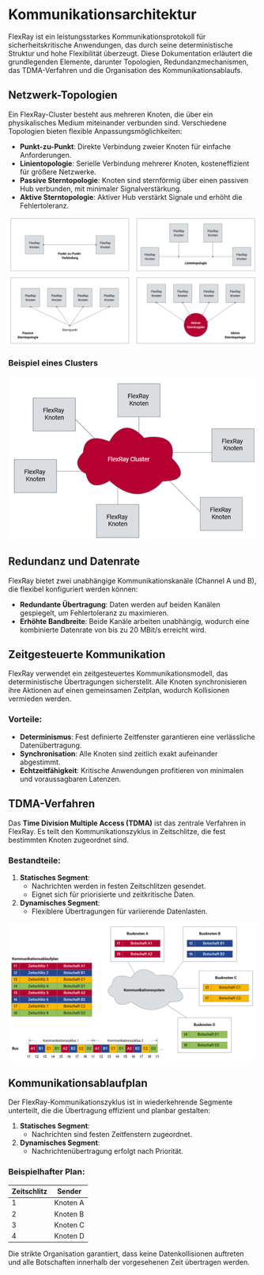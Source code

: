 # Kommunikationsarchitektur

FlexRay ist ein leistungsstarkes Kommunikationsprotokoll für sicherheitskritische Anwendungen, das durch seine deterministische Struktur und hohe Flexibilität überzeugt. Diese Dokumentation erläutert die grundlegenden Elemente, darunter Topologien, Redundanzmechanismen, das TDMA-Verfahren und die Organisation des Kommunikationsablaufs.

## Netzwerk-Topologien

Ein FlexRay-Cluster besteht aus mehreren Knoten, die über ein physikalisches Medium miteinander verbunden sind. Verschiedene Topologien bieten flexible Anpassungsmöglichkeiten:

- **Punkt-zu-Punkt**: Direkte Verbindung zweier Knoten für einfache Anforderungen.
- **Linientopologie**: Serielle Verbindung mehrerer Knoten, kosteneffizient für größere Netzwerke.
- **Passive Sterntopologie**: Knoten sind sternförmig über einen passiven Hub verbunden, mit minimaler Signalverstärkung.
- **Aktive Sterntopologie**: Aktiver Hub verstärkt Signale und erhöht die Fehlertoleranz.

![FlexRay-Topologien](../images/topologien.png)

### Beispiel eines Clusters
![FlexRay Cluster](../images/flexray_cluster.png)

## Redundanz und Datenrate

FlexRay bietet zwei unabhängige Kommunikationskanäle (Channel A und B), die flexibel konfiguriert werden können:

- **Redundante Übertragung**: Daten werden auf beiden Kanälen gespiegelt, um Fehlertoleranz zu maximieren.
- **Erhöhte Bandbreite**: Beide Kanäle arbeiten unabhängig, wodurch eine kombinierte Datenrate von bis zu 20 MBit/s erreicht wird.

## Zeitgesteuerte Kommunikation

FlexRay verwendet ein zeitgesteuertes Kommunikationsmodell, das deterministische Übertragungen sicherstellt. Alle Knoten synchronisieren ihre Aktionen auf einen gemeinsamen Zeitplan, wodurch Kollisionen vermieden werden.

### Vorteile:
- **Determinismus**: Fest definierte Zeitfenster garantieren eine verlässliche Datenübertragung.
- **Synchronisation**: Alle Knoten sind zeitlich exakt aufeinander abgestimmt.
- **Echtzeitfähigkeit**: Kritische Anwendungen profitieren von minimalen und voraussagbaren Latenzen.

## TDMA-Verfahren

Das **Time Division Multiple Access (TDMA)** ist das zentrale Verfahren in FlexRay. Es teilt den Kommunikationszyklus in Zeitschlitze, die fest bestimmten Knoten zugeordnet sind. 

### Bestandteile:
1. **Statisches Segment**:
   - Nachrichten werden in festen Zeitschlitzen gesendet.
   - Eignet sich für priorisierte und zeitkritische Daten.
2. **Dynamisches Segment**:
   - Flexiblere Übertragungen für variierende Datenlasten.

![TDMA-Prinzip](../images/tdma.png)

## Kommunikationsablaufplan

Der FlexRay-Kommunikationszyklus ist in wiederkehrende Segmente unterteilt, die die Übertragung effizient und planbar gestalten:

1. **Statisches Segment**:
   - Nachrichten sind festen Zeitfenstern zugeordnet.
2. **Dynamisches Segment**:
   - Nachrichtenübertragung erfolgt nach Priorität.

### Beispielhafter Plan:
| Zeitschlitz | Sender  |
|-|-|
| 1           | Knoten A |
| 2           | Knoten B |
| 3           | Knoten C |
| 4           | Knoten D |

Die strikte Organisation garantiert, dass keine Datenkollisionen auftreten und alle Botschaften innerhalb der vorgesehenen Zeit übertragen werden.
